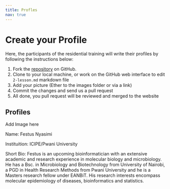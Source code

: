 ```yaml
---
title: Profles
nav: true
---
```


# Create your Profile

Here, the participants of the residential training will write their profiles by following the instructions below:

1. Fork the [repository](https://github.com/eanbit-rt2019/EANBiT-RT2019) on GitHub.
2. Clone to your local machine, or work on the GitHub web interface to edit `2-lesson.md` markdown file
3. Add your picture (Ether to the images folder or via a link)
4. Commit the changes and send us a pull request
5. All done, you pull request will be reviewed and merged to the website

## Profiles
Add Image here

Name: Festus Nyasimi

Instituition: ICIPE/Pwani University

Short Bio: Festus is an upcoming bioinformatician with an extensive academic and research experience in molecular biology and microbiology. He has a Bsc. in Microbiology and Biotechnology from University of Nairobi, a PGD in Health Research Methods from Pwani University and he is a Masters research fellow under EANBiT. His research interests encompass molecular epidemiology of diseases, bioinformatics and statistics. 
